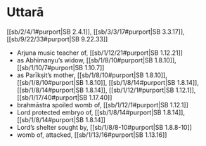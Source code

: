 # Uttarā

[[sb/2/4/1#purport|SB 2.4.1]], [[sb/3/3/17#purport|SB 3.3.17]], [[sb/9/22/33#purport|SB 9.22.33]]

* Arjuna music teacher of, [[sb/1/12/21#purport|SB 1.12.21]]
* as Abhimanyu’s widow, [[sb/1/8/10#purport|SB 1.8.10]], [[sb/1/10/7#purport|SB 1.10.7]]
* as Parīkṣit’s mother, [[sb/1/8/10#purport|SB 1.8.10]], [[sb/1/8/10#purport|SB 1.8.10]], [[sb/1/8/14#purport|SB 1.8.14]], [[sb/1/8/14#purport|SB 1.8.14]], [[sb/1/12/1#purport|SB 1.12.1]], [[sb/1/17/40#purport|SB 1.17.40]]
* brahmāstra spoiled womb of, [[sb/1/12/1#purport|SB 1.12.1]]
* Lord protected embryo of, [[sb/1/8/14#purport|SB 1.8.14]], [[sb/1/8/14#purport|SB 1.8.14]]
* Lord’s shelter sought by, [[sb/1/8/8-10#purport|SB 1.8.8-10]]
* womb of, attacked, [[sb/1/13/16#purport|SB 1.13.16]]
